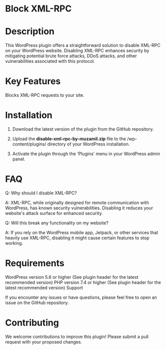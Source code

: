 # Block XML-RPC

# Description

This WordPress plugin offers a straightforward solution to disable XML-RPC on your WordPress website. Disabling XML-RPC enhances security by mitigating potential brute force attacks, DDoS attacks, and other vulnerabilities associated with this protocol.

# Key Features

Blocks XML-RPC requests to your site.

# Installation
1. Download the latest version of the plugin from the GitHub repository.

2. Upload the **disable-xml-rpc-by-muzamil.zip** file to the /wp-content/plugins/ directory of your WordPress installation.

3. Activate the plugin through the 'Plugins' menu in your WordPress admin panel.

# FAQ

Q: Why should I disable XML-RPC?

A: XML-RPC, while originally designed for remote communication with WordPress, has known security vulnerabilities. Disabling it reduces your website's attack surface for enhanced security.

Q: Will this break any functionality on my website?

A: If you rely on the WordPress mobile app, Jetpack, or other services that heavily use XML-RPC, disabling it might cause certain features to stop working.


# Requirements

WordPress version 5.6 or higher (See plugin header for the latest recommended version)
PHP version 7.4 or higher (See plugin header for the latest recommended version)
Support

If you encounter any issues or have questions, please feel free to open an issue on the GitHub repository.

# Contributing

We welcome contributions to improve this plugin! Please submit a pull request with your proposed changes.
